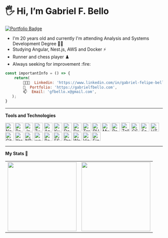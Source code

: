 # 🖐️ Hi, I’m Gabriel F. Bello

[![Portfolio Badge](https://img.shields.io/badge/Portfolio-gabrielfbello.com-darkblue?style=for-the-badge&labelColor=171921&color=1f388c)](https://www.gabrielfbello.com/) 

<ul>
    <li>I'm 20 years old and currently I'm attending Analysis and Systems Development Degree 👨‍💻</li>
    <li>Studying Angular, Nest.js, AWS and Docker ⚡</li>
    <li>Runner and chess player ♟️ </li>
    <li>Always seeking for improvement :fire:</li>
</ul>

```js
const importantInfo = () => {
    return(
        👨🏻‍💻  Linkedin: 'https://www.linkedin.com/in/gabriel-felipe-bello/', 
        📙  Portfolio: 'https://gabrielfbello.com',
        📫  Email: 'gfbello.x@gmail.com',
   );
}
```
<hr />

**Tools and Technologies**

<a href="https://nodejs.org/" title="Node.js"><img src="https://github.com/tomchen/stack-icons/blob/master/logos/nodejs-icon.svg" alt="Node.js" width="27px" height="27px"></a>
<a href="https://reactjs.org/" title="React"><img src="https://github.com/tomchen/stack-icons/blob/master/logos/react.svg" alt="React" width="27px" height="27px"></a>
<a href="https://developer.mozilla.org/en-US/docs/Web/JavaScript" title="JavaScript"><img src="https://github.com/tomchen/stack-icons/blob/master/logos/javascript.svg" alt="JavaScript" width="27px" height="27px"></a>
<a href="https://www.typescriptlang.org/" title="Typescript"><img src="https://github.com/tomchen/stack-icons/blob/master/logos/typescript-icon.svg" alt="Typescript" width="27px" height="27px"></a>
<a href="https://angular.io/" title="Angular"><img src="https://github.com/tomchen/stack-icons/blob/master/logos/angular-icon.svg" alt="Angular" width="27px" height="27px"></a>
<a href="https://kubernetes.io/" title="Kubernetes"><img src="https://github.com/tomchen/stack-icons/blob/master/logos/kubernetes.svg" alt="Kubernetes" width="27px" height="27px"></a>
<a href="https://www.docker.com/" title="Docker"><img src="https://github.com/tomchen/stack-icons/blob/master/logos/docker.svg" alt="Docker" width="27px" height="27px"></a>
<a href="https://nestjs.com" title="Nest.js"><img src="https://github.com/tomchen/stack-icons/blob/master/logos/nestjs.svg" alt="Docker" width="27px" height="27px"></a>
<a href="https://www.terraform.io" title="Terraform"><img src="https://www.terraform.io/img/logo.png" alt="Terraform" width="27px" height="27px"></a>
<a href="https://php.net/" title="PHP"><img src="https://github.com/tomchen/stack-icons/blob/master/logos/php.svg" alt="PHP" width="27px" height="27px"></a>
<a href="https://dev.mysql.com/" title="MySQL"><img src="https://github.com/tomchen/stack-icons/blob/master/logos/mysql.svg" alt="MySQL" width="27px" height="27px"></a>
<a href="https://reactnative.dev/" title="React Native"><img src="https://github.com/tomchen/stack-icons/blob/master/logos/react.svg" alt="React Native" width="27px" height="27px"></a>
<a href="https://tailwindcss.com/" title="Tailwind CSS"><img src="https://avatars.githubusercontent.com/u/67109815?s=200&v=4" alt="Tailwind CSS" height="28px"></a>
<a href="https://www.w3.org/TR/CSS/" title="CSS3"><img src="https://github.com/tomchen/stack-icons/blob/master/logos/css-3.svg" alt="CSS3" width="27px" height="27px"></a>
<a href="https://sass-lang.com/" title="Sass"><img src="https://github.com/tomchen/stack-icons/blob/master/logos/sass.svg" alt="Sass" width="27px" height="27px"></a>
<a href="https://www.w3.org/TR/html5/" title="HTML5"><img src="https://github.com/tomchen/stack-icons/blob/master/logos/html-5.svg" alt="HTML5" width="27px" height="27px"></a>
<a href="https://git-scm.com/" title="Git"><img src="https://github.com/tomchen/stack-icons/blob/master/logos/git-icon.svg" alt="Git" width="27px" height="27px"></a>
<a href="https://yarnpkg.com/" title="Yarn"><img src="https://github.com/tomchen/stack-icons/blob/master/logos/yarn.svg" alt="Yarn" width="27px" height="27px"></a>
<a href="https://www.npmjs.com/" title="NPM"><img src="https://github.com/tomchen/stack-icons/blob/master/logos/npm.svg" alt="NPM" width="27px" height="27px"></a>
<a href="https://webpack.js.org/" title="webpack"><img src="https://github.com/tomchen/stack-icons/blob/master/logos/webpack.svg" alt="webpack" width="27px" height="27px"></a>
<a href="https://babeljs.io/" title="Babel"><img src="https://github.com/tomchen/stack-icons/blob/master/logos/babel.svg" alt="Babel" width="27px" height="27px"></a>
<a href="https://eslint.org/" title="ESLint"><img src="https://github.com/tomchen/stack-icons/blob/master/logos/eslint.svg" alt="ESLint" width="27px" height="27px"></a>
<a href="https://prettier.io/" title="Prettier"><img src="https://github.com/tomchen/stack-icons/blob/master/logos/prettier.svg" alt="Prettier" width="27px" height="27px"></a>
<a href="https://wordpress.org/" title="WordPress"><img src="https://github.com/tomchen/stack-icons/blob/master/logos/wordpress-icon.svg" alt="WordPress" width="27px" height="27px"></a>
<a href="https://code.visualstudio.com/" title="Visual Studio Code"><img src="https://github.com/tomchen/stack-icons/blob/master/logos/visual-studio-code.svg" alt="Visual Studio Code" width="27px" height="27px"></a>
<a href="http://figma.com" title="Figma"><img src="https://camo.githubusercontent.com/9c25db6c8f2f83863c65be2cc47543020be957662831452aa5a7d6d81129f6fe/68747470733a2f2f63646e2e737667706f726e2e636f6d2f6c6f676f732f6669676d612e737667" alt="Figma" width="27px" height="27px"></a>

<hr />
 
**My Stats 🚀**  
<table align="center">
  <row>
    <td>
         <img align="center" height='220' src="https://github-readme-stats.vercel.app/api?username=B3llo&show_icons=true&theme=midnight-purple" />
    </td>
    <td>
         <img align="center" height='220' src="https://github-readme-stats.vercel.app/api/top-langs/?username=B3llo&layout=compact)]       (https://github.com/anuraghazra/github-readme-stats" />
    </td>
  </row>
</table> 
